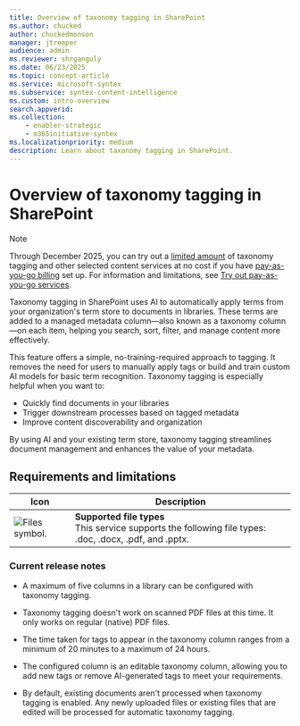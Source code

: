```yaml
---
title: Overview of taxonomy tagging in SharePoint
ms.author: chucked
author: chuckedmonson
manager: jtremper
audience: admin
ms.reviewer: shrganguly
ms.date: 06/23/2025
ms.topic: concept-article
ms.service: microsoft-syntex
ms.subservice: syntex-content-intelligence
ms.custom: intro-overview
search.appverid: 
ms.collection: 
    - enabler-strategic
    - m365initiative-syntex
ms.localizationpriority: medium
description: Learn about taxonomy tagging in SharePoint.
---
```


# Overview of taxonomy tagging in SharePoint

> [!NOTE]
> Through December 2025, you can try out a [limited amount](promo-syntex.md#included-monthly-capacity) of taxonomy tagging and other selected content services at no cost if you have [pay-as-you-go billing](syntex-azure-billing.md) set up. For information and limitations, see [Try out pay-as-you-go services](promo-syntex.md).

Taxonomy tagging in SharePoint uses AI to automatically apply terms from your organization's term store to documents in libraries. These terms are added to a managed metadata column—also known as a taxonomy column—on each item, helping you search, sort, filter, and manage content more effectively.

This feature offers a simple, no-training-required approach to tagging. It removes the need for users to manually apply tags or build and train custom AI models for basic term recognition. Taxonomy tagging is especially helpful when you want to:

- Quickly find documents in your libraries
- Trigger downstream processes based on tagged metadata
- Improve content discoverability and organization

By using AI and your existing term store, taxonomy tagging streamlines document management and enhances the value of your metadata.

## Requirements and limitations

| Icon          | Description   |
| ------------- | ------------- |
| ![Files symbol.](/office/media/icons/files-blue.png)  | **Supported file types** <br>This service supports the following file types: .doc, .docx, .pdf, and .pptx. |

### Current release notes

- A maximum of five columns in a library can be configured with taxonomy tagging.

- Taxonomy tagging doesn't work on scanned PDF files at this time. It only works on regular (native) PDF files.

- The time taken for tags to appear in the taxonomy column ranges from a minimum of 20 minutes to a maximum of 24 hours.

- The configured column is an editable taxonomy column, allowing you to add new tags or remove AI-generated tags to meet your requirements.

- By default, existing documents aren't processed when taxonomy tagging is enabled. Any newly uploaded files or existing files that are edited will be processed for automatic taxonomy tagging.
